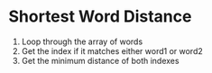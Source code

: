 # Shortest Word Distance

1. Loop through the array of words
2. Get the index if it matches either word1 or word2
3. Get the minimum distance of both indexes
